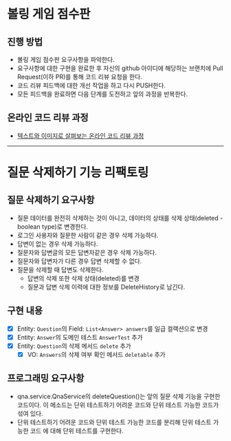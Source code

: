 # 볼링 게임 점수판

## 진행 방법

* 볼링 게임 점수판 요구사항을 파악한다.
* 요구사항에 대한 구현을 완료한 후 자신의 github 아이디에 해당하는 브랜치에 Pull Request(이하 PR)를 통해 코드 리뷰 요청을 한다.
* 코드 리뷰 피드백에 대한 개선 작업을 하고 다시 PUSH한다.
* 모든 피드백을 완료하면 다음 단계를 도전하고 앞의 과정을 반복한다.

## 온라인 코드 리뷰 과정

* [텍스트와 이미지로 살펴보는 온라인 코드 리뷰 과정](https://github.com/next-step/nextstep-docs/tree/master/codereview)

* * *

# 질문 삭제하기 기능 리팩토링

## 질문 삭제하기 요구사항

* 질문 데이터를 완전히 삭제하는 것이 아니고, 데이터의 상태를 삭제 상태(deleted - boolean type)로 변경한다.
* 로그인 사용자와 질문한 사람이 같은 경우 삭제 가능하다.
* 답변이 없는 경우 삭제 가능하다.
* 질문자와 답변글의 모든 답변자같은 경우 삭제 가능하다.
* 질문자와 답변자가 다른 경우 답변 삭제할 수 없다.
* 질문을 삭제할 때 답변도 삭제한다.
    * 답변의 삭제 또한 삭제 상태(deleted)를 변경
    * 질문과 답변 삭제 이력에 대한 정보를 DeleteHistory로 남긴다.

## 구현 내용

* [X] Entity: `Question`의 Field: `List<Answer> answers`를 일급 컬랙션으로 변경
* [X] Entity: `Answer`의 도메인 테스트 `AnswerTest` 추가
* [X] Entity: `Question`의 삭제 메서드 `delete` 추가
    * [X] VO: `Answers`의 삭제 여부 확인 메서드 `deletable` 추가

## 프로그래밍 요구사항

- qna.service.QnaService의 deleteQuestion()는 앞의 질문 삭제 기능을 구현한 코드이다. 이 메소드는 단위 테스트하기 어려운 코드와 단위 테스트 가능한 코드가 섞여 있다.
- 단위 테스트하기 어려운 코드와 단위 테스트 가능한 코드를 분리해 단위 테스트 가능한 코드 에 대해 단위 테스트를 구현한다.
